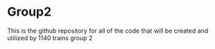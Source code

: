 # Group2
This is the github repository for all of the code that will be created and utilized by 1140 trains group 2
